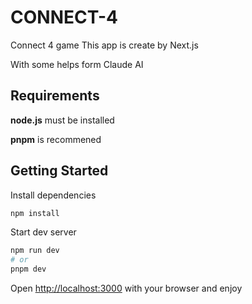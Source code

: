 # CONNECT-4

Connect 4 game
This app is create by Next.js 

With some helps form Claude AI

## Requirements
**node.js** must be installed

**pnpm** is recommened


## Getting Started

Install dependencies

```bash
npm install
```
Start dev server
```bash
npm run dev
# or
pnpm dev
```

Open [http://localhost:3000](http://localhost:3000) with your browser and enjoy
